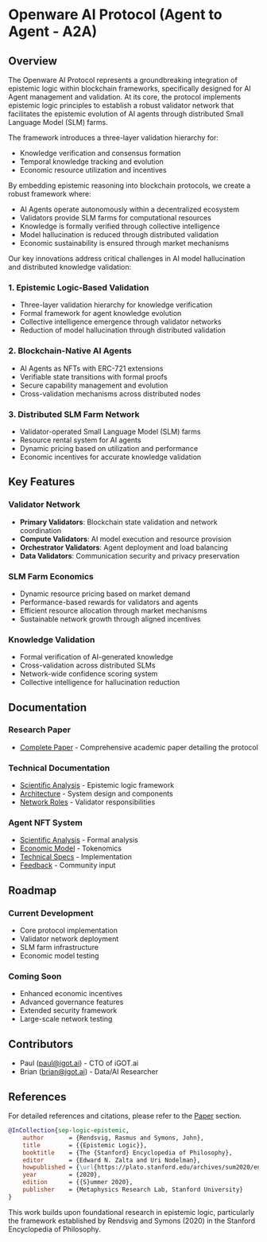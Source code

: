 # Openware AI Protocol (Agent to Agent - A2A)

## Overview

The Openware AI Protocol represents a groundbreaking integration of epistemic logic within blockchain frameworks, specifically designed for AI Agent management and validation. At its core, the protocol implements epistemic logic principles to establish a robust validator network that facilitates the epistemic evolution of AI agents through distributed Small Language Model (SLM) farms.

The framework introduces a three-layer validation hierarchy for:
- Knowledge verification and consensus formation
- Temporal knowledge tracking and evolution
- Economic resource utilization and incentives

By embedding epistemic reasoning into blockchain protocols, we create a robust framework where:
- AI Agents operate autonomously within a decentralized ecosystem
- Validators provide SLM farms for computational resources
- Knowledge is formally verified through collective intelligence
- Model hallucination is reduced through distributed validation
- Economic sustainability is ensured through market mechanisms

Our key innovations address critical challenges in AI model hallucination and distributed knowledge validation:

### 1. Epistemic Logic-Based Validation
- Three-layer validation hierarchy for knowledge verification
- Formal framework for agent knowledge evolution
- Collective intelligence emergence through validator networks
- Reduction of model hallucination through distributed validation

### 2. Blockchain-Native AI Agents
- AI Agents as NFTs with ERC-721 extensions
- Verifiable state transitions with formal proofs
- Secure capability management and evolution
- Cross-validation mechanisms across distributed nodes

### 3. Distributed SLM Farm Network
- Validator-operated Small Language Model (SLM) farms
- Resource rental system for AI agents
- Dynamic pricing based on utilization and performance
- Economic incentives for accurate knowledge validation

## Key Features

### Validator Network
- **Primary Validators**: Blockchain state validation and network coordination
- **Compute Validators**: AI model execution and resource provision
- **Orchestrator Validators**: Agent deployment and load balancing
- **Data Validators**: Communication security and privacy preservation

### SLM Farm Economics
- Dynamic resource pricing based on market demand
- Performance-based rewards for validators and agents
- Efficient resource allocation through market mechanisms
- Sustainable network growth through aligned incentives

### Knowledge Validation
- Formal verification of AI-generated knowledge
- Cross-validation across distributed SLMs
- Network-wide confidence scoring system
- Collective intelligence for hallucination reduction

## Documentation

### Research Paper
- [Complete Paper](./PAPER.md) - Comprehensive academic paper detailing the protocol

### Technical Documentation
- [Scientific Analysis](./docs/validator/SCIENTIFIC_ANALYSIS.md) - Epistemic logic framework
- [Architecture](./docs/validator/ARCHITECTURE.md) - System design and components
- [Network Roles](./docs/validator/NETWORK_ROLES.md) - Validator responsibilities

### Agent NFT System
- [Scientific Analysis](./docs/agent-nft/SCIENTIFIC_ANALYSIS.md) - Formal analysis
- [Economic Model](./docs/agent-nft/ECONOMIC_MODEL.md) - Tokenomics
- [Technical Specs](./docs/agent-nft/TECHNICAL_SPECIFICATIONS.md) - Implementation
- [Feedback](./docs/agent-nft/FEEDBACK.md) - Community input

## Roadmap

### Current Development
- Core protocol implementation
- Validator network deployment
- SLM farm infrastructure
- Economic model testing

### Coming Soon
- Enhanced economic incentives
- Advanced governance features
- Extended security framework
- Large-scale network testing

## Contributors

* Paul (paul@igot.ai) - CTO of iGOT.ai
* Brian (brian@igot.ai) - Data/AI Researcher

## References

For detailed references and citations, please refer to the [Paper](./PAPER.md#references) section.


```bibtex
@InCollection{sep-logic-epistemic,
    author       = {Rendsvig, Rasmus and Symons, John},
    title        = {{Epistemic Logic}},
    booktitle    = {The {Stanford} Encyclopedia of Philosophy},
    editor       = {Edward N. Zalta and Uri Nodelman},
    howpublished = {\url{https://plato.stanford.edu/archives/sum2020/entries/logic-epistemic/}},
    year         = {2020},
    edition      = {{S}ummer 2020},
    publisher    = {Metaphysics Research Lab, Stanford University}
}
```

This work builds upon foundational research in epistemic logic, particularly the framework established by Rendsvig and Symons (2020) in the Stanford Encyclopedia of Philosophy.